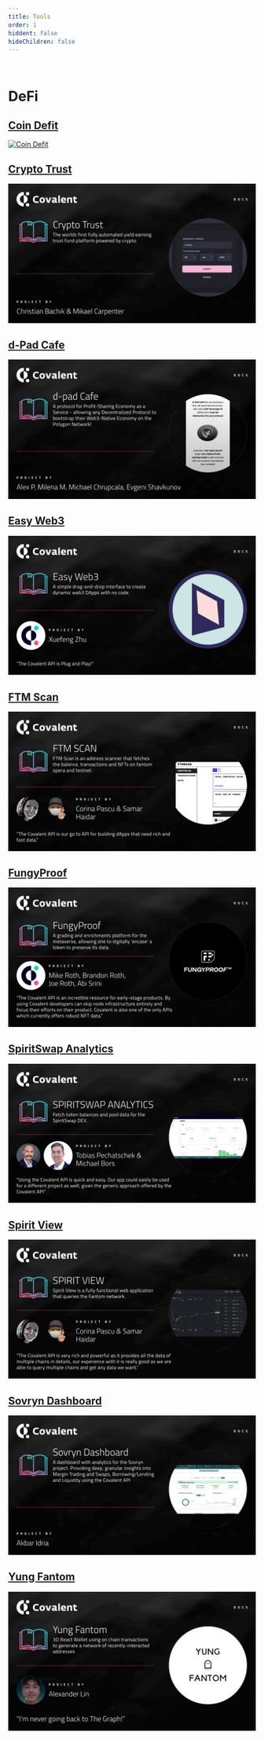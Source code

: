 ```yaml
---
title: Tools
order: 1
hiddent: false
hideChildren: false
---
```


&nbsp;
# DeFi

## [Coin Defit](./coindefit)
[![Coin Defit](/static/images/project-showcase/banners/coin-defit.png)](./coindefit)

## [Crypto Trust](./crypto-trust)
[![Crypto Trust](../images/crypto-trust.png)](./crypto-trust)

## [d-Pad Cafe](./dpad-cafe)
[![Crypto Trust](../images/dpad-cafe.png)](./dpad-cafe)

## [Easy Web3](./easyweb3)
[![Easy Web3](../images/easyweb3.png)](./easyweb3)

## [FTM Scan](./ftm-scan)
[![FTM Scan](../images/ftm-scan.png)](./ftm-scan)

## [FungyProof](./fungyproof)
[![FungyProof](../images/fungyproof.png)](./fungyproof)

## [SpiritSwap Analytics](./spiritswap-analytics)
[![SpiritSwap Analytics](../images/spiritswap-analytics.png)](./spiritswap-analytics)

## [Spirit View](./spirit-view)
[![Spirit View](../images/spirit-view.png)](./spirit-view)

## [Sovryn Dashboard](./sovryn-dashboard)
[![Crypto Trust](../images/sovryn-dashboard.png)](./sovryn-dashboard)

## [Yung Fantom](./yung-fantom)
[![Yung Fantom](../images/yung-fantom.png)](./yung-fantom)
